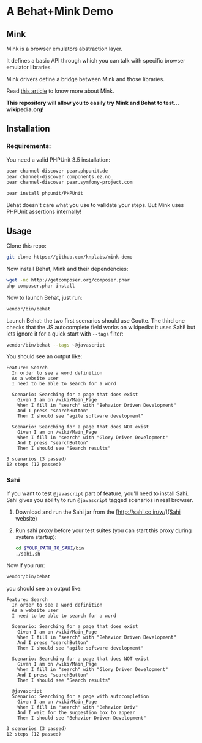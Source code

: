 # A Behat+Mink Demo

## Mink

Mink is a browser emulators abstraction layer.

It defines a basic API through which you can talk with specific browser emulator libraries.

Mink drivers define a bridge between Mink and those libraries.

Read [this article](http://www.knplabs.com/en/blog/one-mink-to-rule-them-all) to know more about Mink.

**This repository will allow you to easily try Mink and Behat to test… wikipedia.org!**

## Installation

### Requirements:

You need a valid PHPUnit 3.5 installation:

``` bash
pear channel-discover pear.phpunit.de
pear channel-discover components.ez.no
pear channel-discover pear.symfony-project.com

pear install phpunit/PHPUnit
```

Behat doesn't care what you use to validate your steps. But Mink uses PHPUnit assertions internally!

## Usage 

Clone this repo:

``` bash
git clone https://github.com/knplabs/mink-demo
```

Now install Behat, Mink and their dependencies:

``` bash
wget -nc http://getcomposer.org/composer.phar
php composer.phar install
```

Now to launch Behat, just run:

``` bash
vendor/bin/behat
```

Launch Behat: the two first scenarios should use Goutte.
The third one checks that the JS autocomplete field works on wikipedia: it uses Sahi!
but lets ignore it for a quick start with `--tags` filter:

``` bash
vendor/bin/behat --tags ~@javascript
```

You should see an output like:

``` gherkin
Feature: Search
  In order to see a word definition
  As a website user
  I need to be able to search for a word

  Scenario: Searching for a page that does exist
    Given I am on /wiki/Main_Page
    When I fill in "search" with "Behavior Driven Development"
    And I press "searchButton"
    Then I should see "agile software development"

  Scenario: Searching for a page that does NOT exist
    Given I am on /wiki/Main_Page
    When I fill in "search" with "Glory Driven Development"
    And I press "searchButton"
    Then I should see "Search results"

3 scenarios (3 passed)
12 steps (12 passed)
```

### Sahi

If you want to test `@javascript` part of feature, you'll need to install Sahi.
Sahi gives you ability to run `@javascript` tagged scenarios in real browser.

1. Download and run the Sahi jar from the [http://sahi.co.in/w/](Sahi website)
2. Run sahi proxy before your test suites (you can start this proxy during system startup):

    ``` bash
    cd $YOUR_PATH_TO_SAHI/bin
    ./sahi.sh
    ```

Now if you run:

``` bash
vendor/bin/behat
```

you should see an output like:

``` gherkin
Feature: Search
  In order to see a word definition
  As a website user
  I need to be able to search for a word

  Scenario: Searching for a page that does exist
    Given I am on /wiki/Main_Page
    When I fill in "search" with "Behavior Driven Development"
    And I press "searchButton"
    Then I should see "agile software development"

  Scenario: Searching for a page that does NOT exist
    Given I am on /wiki/Main_Page
    When I fill in "search" with "Glory Driven Development"
    And I press "searchButton"
    Then I should see "Search results"

  @javascript
  Scenario: Searching for a page with autocompletion
    Given I am on /wiki/Main_Page
    When I fill in "search" with "Behavior Driv"
    And I wait for the suggestion box to appear
    Then I should see "Behavior Driven Development"

3 scenarios (3 passed)
12 steps (12 passed)
```

